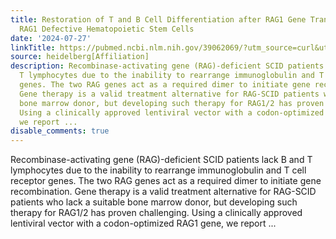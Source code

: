 ```yaml
---
title: Restoration of T and B Cell Differentiation after RAG1 Gene Transfer in Human
  RAG1 Defective Hematopoietic Stem Cells
date: '2024-07-27'
linkTitle: https://pubmed.ncbi.nlm.nih.gov/39062069/?utm_source=curl&utm_medium=rss&utm_campaign=pubmed-2&utm_content=1FakS-2QOkCT8HsMOQP1bCRQ4YzyumYOmxmF0moLsQ3dFB1E9V&fc=20220326224207&ff=20240727183108&v=2.18.0.post9+e462414
source: heidelberg[Affiliation]
description: Recombinase-activating gene (RAG)-deficient SCID patients lack B and
  T lymphocytes due to the inability to rearrange immunoglobulin and T cell receptor
  genes. The two RAG genes act as a required dimer to initiate gene recombination.
  Gene therapy is a valid treatment alternative for RAG-SCID patients who lack a suitable
  bone marrow donor, but developing such therapy for RAG1/2 has proven challenging.
  Using a clinically approved lentiviral vector with a codon-optimized RAG1 gene,
  we report ...
disable_comments: true
---
```

Recombinase-activating gene (RAG)-deficient SCID patients lack B and T lymphocytes due to the inability to rearrange immunoglobulin and T cell receptor genes. The two RAG genes act as a required dimer to initiate gene recombination. Gene therapy is a valid treatment alternative for RAG-SCID patients who lack a suitable bone marrow donor, but developing such therapy for RAG1/2 has proven challenging. Using a clinically approved lentiviral vector with a codon-optimized RAG1 gene, we report ...